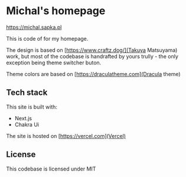 # Michal's homepage
https://michal.sapka.pl

This is code of for my homepage.

The design is based on [https://www.craftz.dog/](Takuya Matsuyama) work, but most of the codebase is handrafted by yours trully - the only exception being theme switcher buton.

Theme colors are based on [https://draculatheme.com](Dracula theme)

## Tech stack

This site is built with:
- Next.js
- Chakra Ui

The site is hosted on [https://vercel.com](Vercel) 

## License

This codebase is licensed under MIT
